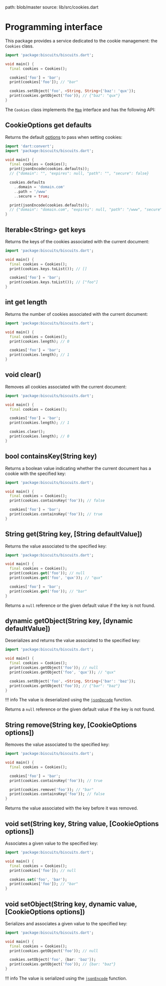 path: blob/master
source: lib/src/cookies.dart

# Programming interface
This package provides a service dedicated to the cookie management: the `Cookies` class.

```dart
import 'package:biscuits/biscuits.dart';

void main() {
  final cookies = Cookies();

  cookies['foo'] = 'bar';
  print(cookies['foo']); // "bar"

  cookies.setObject('foo', <String, String>{'baz': 'qux'});
  print(cookies.getObject('foo')); // {"baz": "qux"}
}
```

The `Cookies` class implements the [`Map`](https://api.dart.dev/stable/dart-core/Map-class.html) interface and has the following API:

## CookieOptions get **defaults**
Returns the default [options](options.md) to pass when setting cookies:

```dart
import 'dart:convert';
import 'package:biscuits/biscuits.dart';

void main() {
  final cookies = Cookies();
  print(jsonEncode(cookies.defaults));
  // {"domain": "", "expires": null, "path": "", "secure": false}

  cookies.defaults
    ..domain = 'domain.com'
    ..path = '/www'
    ..secure = true;

  print(jsonEncode(cookies.defaults));
  // {"domain": "domain.com", "expires": null, "path": "/www", "secure": true}
}
```

## Iterable&lt;String&gt; get **keys**
Returns the keys of the cookies associated with the current document:

```dart
import 'package:biscuits/biscuits.dart';

void main() {
  final cookies = Cookies();
  print(cookies.keys.toList()); // []

  cookies['foo'] = 'bar';
  print(cookies.keys.toList()); // ["foo"]
}
```

## int get **length**
Returns the number of cookies associated with the current document:

```dart
import 'package:biscuits/biscuits.dart';

void main() {
  final cookies = Cookies();
  print(cookies.length); // 0

  cookies['foo'] = 'bar';
  print(cookies.length); // 1
}
```

## void **clear**()
Removes all cookies associated with the current document:

```dart
import 'package:biscuits/biscuits.dart';

void main() {
  final cookies = Cookies();

  cookies['foo'] = 'bar';
  print(cookies.length); // 1

  cookies.clear();
  print(cookies.length); // 0
}
```

## bool **containsKey**(String key)
Returns a boolean value indicating whether the current document has a cookie with the specified key:

```dart
import 'package:biscuits/biscuits.dart';

void main() {
  final cookies = Cookies();
  print(cookies.containsKey('foo')); // false

  cookies['foo'] = 'bar';
  print(cookies.containsKey('foo')); // true
}
```

## String **get**(String key, [String defaultValue])
Returns the value associated to the specified key:

```dart
import 'package:biscuits/biscuits.dart';

void main() {
  final cookies = Cookies();
  print(cookies.get('foo')); // null
  print(cookies.get('foo', 'qux')); // "qux"

  cookies['foo'] = 'bar';
  print(cookies.get('foo')); // "bar"
}
```

Returns a `null` reference or the given default value if the key is not found.

## dynamic **getObject**(String key, [dynamic defaultValue])
Deserializes and returns the value associated to the specified key:

```dart
import 'package:biscuits/biscuits.dart';

void main() {
  final cookies = Cookies();
  print(cookies.getObject('foo')); // null
  print(cookies.getObject('foo', 'qux')); // "qux"

  cookies.setObject('foo', <String, String>{'bar': 'baz'});
  print(cookies.getObject('foo')); // {"bar": "baz"}
}
```

!!! info
    The value is deserialized using the [`jsonDecode`](https://api.dart.dev/stable/dart-convert/jsonDecode.html) function.

Returns a `null` reference or the given default value if the key is not found.

## String **remove**(String key, [CookieOptions options])
Removes the value associated to the specified key:

```dart
import 'package:biscuits/biscuits.dart';

void main() {
  final cookies = Cookies();

  cookies['foo'] = 'bar';
  print(cookies.containsKey('foo')); // true

  print(cookies.remove('foo')); // "bar"
  print(cookies.containsKey('foo')); // false
}
```

Returns the value associated with the key before it was removed.

## void **set**(String key, String value, [CookieOptions options])
Associates a given value to the specified key:

```dart
import 'package:biscuits/biscuits.dart';

void main() {
  final cookies = Cookies();
  print(cookies['foo']); // null

  cookies.set('foo', 'bar');
  print(cookies['foo']); // "bar"
}
```

## void **setObject**(String key, dynamic value, [CookieOptions options])
Serializes and associates a given value to the specified key:

```dart
import 'package:biscuits/biscuits.dart';

void main() {
  final cookies = Cookies();
  print(cookies.getObject('foo')); // null

  cookies.setObject('foo', {bar: 'baz'});
  print(cookies.getObject('foo')); // {bar: "baz"}
}
```

!!! info
    The value is serialized using the [`jsonEncode`](https://api.dart.dev/stable/dart-convert/jsonEncode.html) function.

